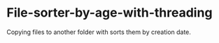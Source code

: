 # File-sorter-by-age-with-threading
Copying files to another folder with sorts them by creation date.
